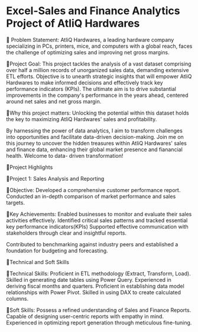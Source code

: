 # Excel-Sales and Finance Analytics Project of AtliQ Hardwares 
💾 Problem Statement: 
AtliQ Hardwares, a leading hardware company specializing in PCs, printers, mice, and 
computers with a global reach, faces the challenge of optimizing sales and improving 
net gross margins.

💾Project Goal: 
This project tackles the analysis of a vast dataset comprising over half a million records 
of unorganized sales data, demanding extensive ETL efforts. Objective is to unearth 
strategic insights that will empower AtliQ Hardwares to make informed decisions and 
effectively track key performance indicators (KPIs). The ultimate aim is to drive 
substantial improvements in the company's performance in the years ahead, centered 
around net sales and net gross margin.

💾Why this project matters: 
Unlocking the potential within this dataset holds the key to maximizing AtliQ 
Hardwares' sales and profitability. 

By harnessing the power of data analytics, I aim to transform challenges into 
opportunities and facilitate data-driven decision-making. 
Join me on this journey to uncover the hidden treasures within AtliQ Hardwares' sales 
and finance data, enhancing their global market presence and fianancial health. 
Welcome to data- driven transformation!

💾Project Highlights 

📘Project 1: Sales Analysis and Reporting

💫Objective: 
Developed a comprehensive customer performance report. 
Conducted an in-depth comparison of market performance and sales targets. 

💫Key Achievements: 
Enabled businesses to monitor and evaluate their sales activities effectively. 
Identified critical sales patterns and tracked essential key performance indicators(KPIs)
Supported effective communication with stakeholders through clear and insightful 
reports. 

Contributed to benchmarking against industry peers and established a foundation for 
budgeting and forecasting. 

💾Technical and Soft Skills

💫Technical Skills: 
Proficient in ETL methodology (Extract, Transform, Load). 
Skilled in generating date tables using Power Query. 
Experienced in deriving fiscal months and quarters. 
Proficient in establishing data model relationships with Power Pivot. 
Skilled in using DAX to create calculated columns.

💫Soft Skills: 
Possess a refined understanding of Sales and Finance Reports. 
Capable of designing user-centric reports with empathy in mind. 
Experienced in optimizing report generation through meticulous fine-tuning. 
